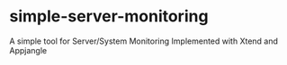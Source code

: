 # simple-server-monitoring
A simple tool for Server/System Monitoring Implemented with Xtend and Appjangle 
